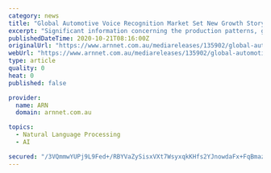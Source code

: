```yaml
---
category: news
title: "Global Automotive Voice Recognition Market Set New Growth Story For Future Development By 2029 | Nuance, VoiceBox, Iflytek"
excerpt: "Significant information concerning the production patterns, growth rate, and market share of each product fragment during the study period is stated in Automotive Voice Recognition Market 2021-2030 Radical Growth of Global Automotive Voice Recognition ..."
publishedDateTime: 2020-10-21T08:16:00Z
originalUrl: "https://www.arnnet.com.au/mediareleases/135902/global-automotive-voice-recognition-market-set/"
webUrl: "https://www.arnnet.com.au/mediareleases/135902/global-automotive-voice-recognition-market-set/"
type: article
quality: 0
heat: 0
published: false

provider:
  name: ARN
  domain: arnnet.com.au

topics:
  - Natural Language Processing
  - AI

secured: "/3VQmmwYUPj9L9Fed+/RBYVaZySisxVXt7WsyxqkKHfs2YJnowdaFx+FqBmazWkfb+RXZdsN6DzQMOvimQReZwaEITuogKpbGjp8F++4r+QR4/Tdn0UJBMq8d9gNwrdsVk/Mo1v9klFjW4p0E8EFGX+AJjQjgk5Auc3DnpJ57OgnIUbUrNTXNj6KAQIR07zC6B3Jo9zH0qyTk3FU5QkHoKBHZhNbC1iPSppS88iv6OBan1GSOSfekiVnCGZBDCC6yQLPoPewMUdD4N9nh6bbJxNB354HOiwqGrbSgzS7RHkAJ0TYH2Vt+geuX6vwb4M4ogUPSsXolPb4sbaleF/NIvN7ynf6aHaXDTwcIdqkAso=;5d8g4FYEbUJXCiVOv2Pt6Q=="
---
```


